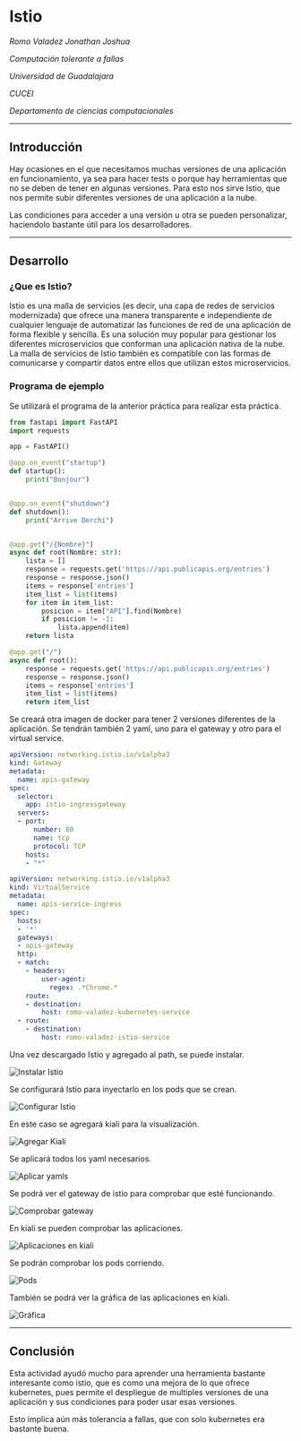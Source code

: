 # Istio
_Romo Valadez Jonathan Joshua_

_Computación tolerante a fallas_

_Universidad de Guadalajara_

_CUCEI_

_Departamento de ciencias computacionales_

---

## Introducción
Hay ocasiones en el que necesitamos muchas versiones de una aplicación en funcionamiento, ya sea para hacer tests o porque hay herramientas que no se deben de tener en algunas versiones. Para esto nos sirve Istio, que nos permite subir diferentes versiones de una aplicación a la nube.

Las condiciones para acceder a una versión u otra se pueden personalizar, haciendolo bastante útil para los desarrolladores.

---

## Desarrollo

### ¿Que es Istio?
Istio es una malla de servicios (es decir, una capa de redes de servicios modernizada) que ofrece una manera transparente e independiente de cualquier lenguaje de automatizar las funciones de red de una aplicación de forma flexible y sencilla. Es una solución muy popular para gestionar los diferentes microservicios que conforman una aplicación nativa de la nube. La malla de servicios de Istio también es compatible con las formas de comunicarse y compartir datos entre ellos que utilizan estos microservicios.

### Programa de ejemplo
Se utilizará el programa de la anterior práctica para realizar esta práctica.

~~~python
from fastapi import FastAPI
import requests

app = FastAPI()

@app.on_event("startup")
def startup():
    print("Bonjour")


@app.on_event("shutdown")
def shutdown():
    print("Arrive Derchi")


@app.get("/{Nombre}")
async def root(Nombre: str):
    lista = []
    response = requests.get('https://api.publicapis.org/entries')
    response = response.json()
    items = response['entries']
    item_list = list(items)
    for item in item_list:
        posicion = item["API"].find(Nombre)
        if posicion != -1:
            lista.append(item)
    return lista

@app.get("/")
async def root():
    response = requests.get('https://api.publicapis.org/entries')
    response = response.json()
    items = response['entries']
    item_list = list(items)
    return item_list
~~~

Se creará otra imagen de docker para tener 2 versiones diferentes de la aplicación. Se tendrán también 2 yaml, uno para el gateway y otro para el virtual service.

~~~yaml
apiVersion: networking.istio.io/v1alpha3
kind: Gateway
metadata:
  name: apis-gateway
spec:
  selector:
    app: istio-ingressgateway
  servers:
  - port:
      number: 80
      name: tcp
      protocol: TCP
    hosts:
    - "*"
~~~

~~~yaml
apiVersion: networking.istio.io/v1alpha3
kind: VirtualService
metadata:
  name: apis-service-ingress
spec:
  hosts: 
  - '*'
  gateways:
  - apis-gateway
  http:
  - match:
    - headers:
        user-agent:
          regex: .*Chrome.*
    route:
    - destination:
        host: romo-valadez-kubernetes-service
  - route:
    - destination:
        host: romo-valadez-istio-service
~~~

Una vez descargado Istio y agregado al path, se puede instalar.

![Instalar Istio](./Imagenes/1.png "Instalar Istio")

Se configurará Istio para inyectarlo en los pods que se crean.

![Configurar Istio](./Imagenes/2.png "Configurar Istio")

En este caso se agregará kiali para la visualización.

![Agregar Kiali](./Imagenes/3.png "Agregar Kiali")

Se aplicará todos los yaml necesarios.

![Aplicar yamls](./Imagenes/4.png "Aplicar yamls")

Se podrá ver el gateway de istio para comprobar que esté funcionando.

![Comprobar gateway](./Imagenes/5.png "Aplicar gateway")

En kiali se pueden comprobar las aplicaciones.

![Aplicaciones en kiali](./Imagenes/6.png "Aplicaciones en kiali")

Se podrán comprobar los pods corriendo.

![Pods](./Imagenes/7.png "Pods")

También se podrá ver la gráfica de las aplicaciones en kiali.

![Gráfica](./Imagenes/8.png "Gráfica")

---

## Conclusión
Esta actividad ayudó mucho para aprender una herramienta bastante interesante como istio, que es como una mejora de lo que ofrece kubernetes, pues permite el despliegue de multiples versiones de una aplicación y sus condiciones para poder usar esas versiones.

Esto implica aún más tolerancia a fallas, que con solo kubernetes era bastante buena.
